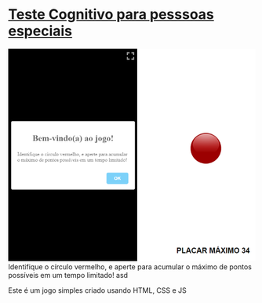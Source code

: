 # [Teste Cognitivo para pesssoas especiais](https://luandev-ux.github.io/teste-levi/)
![SS](img/ss.png)
<br>
Identifique o círculo vermelho, e aperte para acumular o máximo de pontos possíveis em um tempo limitado!
asd
<br>


Este é um jogo simples criado usando HTML, CSS e JS
